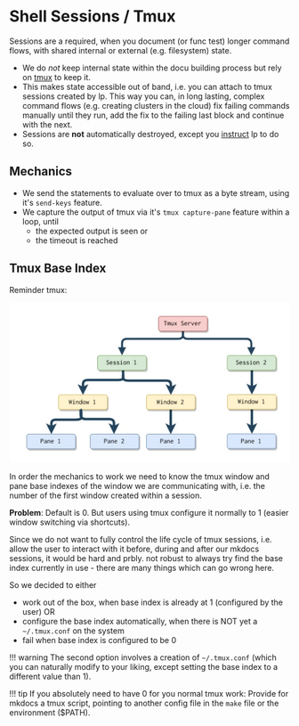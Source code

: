 # Shell Sessions / Tmux

Sessions are a required, when you document (or func test) longer command flows, with shared internal
or external (e.g. filesystem) state.

- We do *not* keep internal state within the docu building process but rely on [tmux](https://en.wikipedia.org/wiki/Tmux) to keep it.
- This makes state accessible out of band, i.e. you can attach to tmux sessions created by lp. This
  way you can, in long lasting, complex command flows (e.g. creating clusters in the cloud) fix
  failing commands manually until they run, add the fix to the failing last block and continue with
  the next.
- Sessions are **not** automatically destroyed, except you [instruct](../parameters.md#kill_session) lp to do so.

## Mechanics

- We send the statements to evaluate over to tmux as a byte stream, using it's `send-keys` feature.
- We capture the output of tmux via it's `tmux capture-pane` feature within a loop, until
    - the expected output is seen or
    - the timeout is reached 


## Tmux Base Index

Reminder tmux:

[![./img/tmux-diag.png](./img/tmux-diag.png)](./img/tmux-diag.png)

In order the mechanics to work we need to know the tmux window and pane base indexes of the window we are
communicating with, i.e. the number of the first window created within a session.

**Problem**: Default is 0. But users using tmux configure it normally to 1 (easier window switching via
shortcuts).

Since we do not want to fully control the life cycle of tmux sessions, i.e. allow the user to
interact with it before, during and after our mkdocs sessions, it would be hard and prbly. not
robust to always try find the base index currently in use - there are many things which can go wrong
here.

So we decided to either

- work out of the box, when base index is already at 1 (configured by the user) OR
- configure the base index automatically, when there is NOT yet a `~/.tmux.conf` on the system
- fail when base index is configured to be 0

!!! warning
    The second option involves a creation of `~/.tmux.conf` (which you can naturally modify to your
    liking, except setting the base index to a different value than 1).

!!! tip
    If you absolutely need to have 0 for you normal tmux work: Provide for mkdocs a tmux script, pointing to another config file in the `make` file
    or the environment ($PATH).


```python lp mode=show_src delim=configure_tmux_base_index_1 dir=src/lcdoc
```


